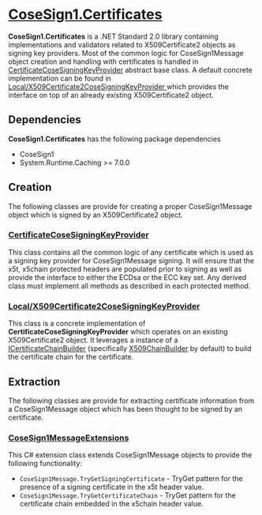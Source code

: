 # [CoseSign1.Certificates](https://github.com/microsoft/CoseSignTool/tree/main/CoseSign1.Certificates)
**CoseSign1.Certificates** is a .NET Standard 2.0 library containing implementations and validators related to X509Certificate2 objects as signing key providers.
Most of the common logic for CoseSign1Message object creation and handling with certificates is handled in [CertificateCoseSigningKeyProvider](https://github.com/microsoft/CoseSignTool/blob/main/CoseSign1.Certificates/CertificateCoseSigningKeyProvider.cs) abstract base class. A default concrete implementation can be found in [Local/X509Certificate2CoseSigningKeyProvider ](https://github.com/microsoft/CoseSignTool/blob/main/CoseSign1.Certificates/Local/X509Certificate2CoseSigningKeyProvider.cs) which provides the interface on top of an already existing X509Certificate2 object.
## Dependencies
**CoseSign1.Certificates** has the following package dependencies
* CoseSign1
* System.Runtime.Caching >= 7.0.0
## Creation
The following classes are provide for creating a proper CoseSign1Message object which is signed by an X509Certificate2 object.
### [CertificateCoseSigningKeyProvider](https://github.com/microsoft/CoseSignTool/blob/main/CoseSign1.Certificates/CertificateCoseSigningKeyProvider.cs)
This class contains all the common logic of any certificate which is used as a signing key provider for CoseSign1Message signing. It will ensure that the x5t, x5chain protected headers are populated prior to signing as well as provide the interface to either the ECDsa or the ECC key set.
Any derived class must implement all methods as described in each protected method.
### [Local/X509Certificate2CoseSigningKeyProvider](https://github.com/microsoft/CoseSignTool/blob/main/CoseSign1.Certificates/Local/X509Certificate2CoseSigningKeyProvider.cs)
This class is a concrete implementation of **CertificateCoseSigningKeyProvider** which operates on an existing X509Certificate2 object.  It leverages a instance of a [ICertificateChainBuilder](https://github.com/microsoft/CoseSignTool/blob/main/CoseSign1.Certificates/Interfaces/ICertificateChainBuilder.cs) (specifically [X509ChainBuilder](https://github.com/microsoft/CoseSignTool/blob/main/CoseSign1.Certificates/Local/X509ChainBuilder.cs) by default) to build the certificate chain for the certificate.
## Extraction
The following classes are provide for extracting certificate information from a CoseSign1Message object which has been thought to be signed by an certificate.
### [CoseSign1MessageExtensions](https://github.com/microsoft/CoseSignTool/blob/main/CoseSign1.Certificates/Extensions/CoseSign1MessageExtensions.cs)
This C# extension class extends CoseSign1Message objects to provide the following functionality:
* `CoseSign1Message.TryGetSigningCertificate` - TryGet pattern for the presence of a signing certificate in the x5t header value.
* `CoseSign1Message.TryGetCertificateChain` - TryGet pattern for the certificate chain embedded in the x5chain header value.
